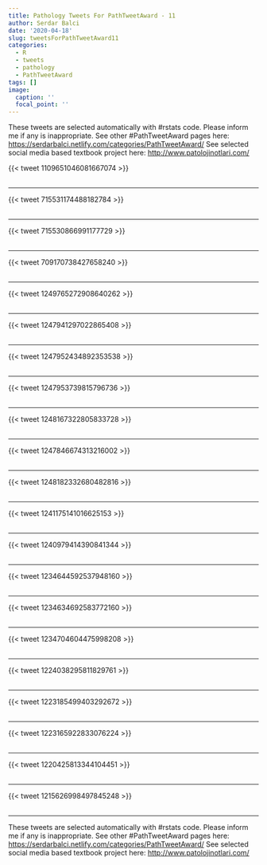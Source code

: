 ```yaml
---
title: Pathology Tweets For PathTweetAward - 11
author: Serdar Balci
date: '2020-04-18'
slug: tweetsForPathTweetAward11
categories:
  - R
  - tweets
  - pathology
  - PathTweetAward
tags: []
image:
  caption: ''
  focal_point: ''
---
```



These tweets are selected automatically with #rstats code. Please inform me if any is inappropriate.
See other #PathTweetAward pages here: https://serdarbalci.netlify.com/categories/PathTweetAward/ 
See selected social media based textbook project here: http://www.patolojinotlari.com/

{{< tweet 1109651046081667074 >}}
<br>
<br>
<hr>
{{< tweet 715531174488182784 >}}
<br>
<br>
<hr>
{{< tweet 715530866991177729 >}}
<br>
<br>
<hr>
{{< tweet 709170738427658240 >}}
<br>
<br>
<hr>
{{< tweet 1249765272908640262 >}}
<br>
<br>
<hr>
{{< tweet 1247941297022865408 >}}
<br>
<br>
<hr>
{{< tweet 1247952434892353538 >}}
<br>
<br>
<hr>
{{< tweet 1247953739815796736 >}}
<br>
<br>
<hr>
{{< tweet 1248167322805833728 >}}
<br>
<br>
<hr>
{{< tweet 1247846674313216002 >}}
<br>
<br>
<hr>
{{< tweet 1248182332680482816 >}}
<br>
<br>
<hr>
{{< tweet 1241175141016625153 >}}
<br>
<br>
<hr>
{{< tweet 1240979414390841344 >}}
<br>
<br>
<hr>
{{< tweet 1234644592537948160 >}}
<br>
<br>
<hr>
{{< tweet 1234634692583772160 >}}
<br>
<br>
<hr>
{{< tweet 1234704604475998208 >}}
<br>
<br>
<hr>
{{< tweet 1224038295811829761 >}}
<br>
<br>
<hr>
{{< tweet 1223185499403292672 >}}
<br>
<br>
<hr>
{{< tweet 1223165922833076224 >}}
<br>
<br>
<hr>
{{< tweet 1220425813344104451 >}}
<br>
<br>
<hr>
{{< tweet 1215626998497845248 >}}
<br>
<br>
<hr>


These tweets are selected automatically with #rstats code. Please inform me if any is inappropriate.
See other #PathTweetAward pages here: https://serdarbalci.netlify.com/categories/PathTweetAward/ 
See selected social media based textbook project here: http://www.patolojinotlari.com/
